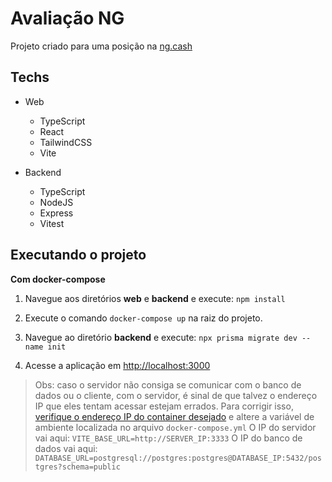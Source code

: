 # Avaliação NG

Projeto criado para uma posição na [ng.cash](https://ng.cash/)

## Techs

- Web

  - TypeScript
  - React
  - TailwindCSS
  - Vite

- Backend

  - TypeScript
  - NodeJS
  - Express
  - Vitest

## Executando o projeto

**Com docker-compose**

1. Navegue aos diretórios **web** e **backend** e execute: `npm install`

2. Execute o comando `docker-compose up` na raiz do projeto.

3. Navegue ao diretório **backend** e execute: `npx prisma migrate dev --name init` 

4. Acesse a aplicação em [http://localhost:3000](http://localhost:3000/)

> Obs: caso o servidor não consiga se comunicar com o banco de dados ou o cliente, com o servidor, é sinal de que talvez o endereço IP que eles tentam acessar estejam errados.
> Para corrigir isso, [verifique o endereço IP do container desejado](https://www.freecodecamp.org/portuguese/news/como-obter-o-endereco-ip-de-um-conteiner-do-docker-explicado-e-com-exemplos/) e altere a variável de ambiente localizada no arquivo `docker-compose.yml`
> O IP do servidor vai aqui: `VITE_BASE_URL=http://SERVER_IP:3333`
> O IP do banco de dados vai aqui: `DATABASE_URL=postgresql://postgres:postgres@DATABASE_IP:5432/postgres?schema=public`
